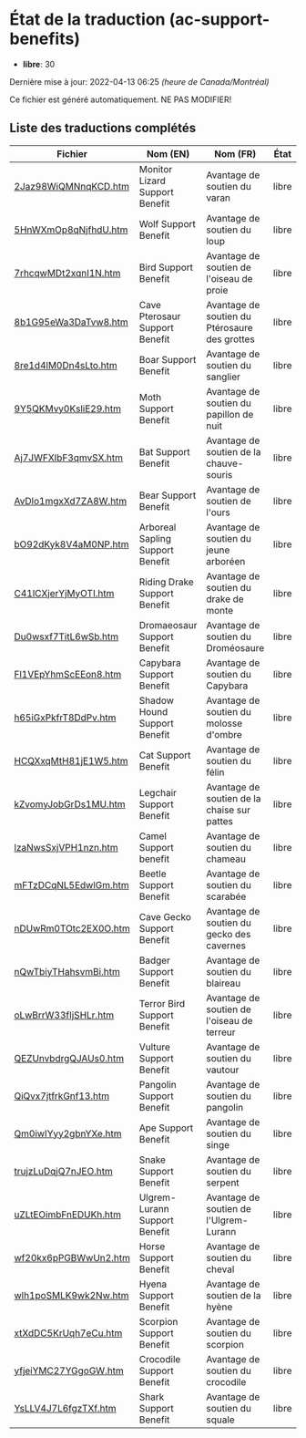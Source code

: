 # État de la traduction (ac-support-benefits)

 * **libre**: 30


Dernière mise à jour: 2022-04-13 06:25 *(heure de Canada/Montréal)*

Ce fichier est généré automatiquement. NE PAS MODIFIER!
## Liste des traductions complétés

| Fichier   | Nom (EN)    | Nom (FR)    | État |
|-----------|-------------|-------------|:----:|
|[2Jaz98WiQMNnqKCD.htm](ac-support-benefits/2Jaz98WiQMNnqKCD.htm)|Monitor Lizard Support Benefit|Avantage de soutien du varan|libre|
|[5HnWXmOp8qNjfhdU.htm](ac-support-benefits/5HnWXmOp8qNjfhdU.htm)|Wolf Support Benefit|Avantage de soutien du loup|libre|
|[7rhcqwMDt2xqnI1N.htm](ac-support-benefits/7rhcqwMDt2xqnI1N.htm)|Bird Support Benefit|Avantage de soutien de l'oiseau de proie|libre|
|[8b1G95eWa3DaTvw8.htm](ac-support-benefits/8b1G95eWa3DaTvw8.htm)|Cave Pterosaur Support Benefit|Avantage de soutien du Ptérosaure des grottes|libre|
|[8re1d4lM0Dn4sLto.htm](ac-support-benefits/8re1d4lM0Dn4sLto.htm)|Boar Support Benefit|Avantage de soutien du sanglier|libre|
|[9Y5QKMvy0KsliE29.htm](ac-support-benefits/9Y5QKMvy0KsliE29.htm)|Moth Support Benefit|Avantage de soutien du papillon de nuit|libre|
|[Aj7JWFXIbF3qmvSX.htm](ac-support-benefits/Aj7JWFXIbF3qmvSX.htm)|Bat Support Benefit|Avantage de soutien de la chauve-souris|libre|
|[AvDlo1mgxXd7ZA8W.htm](ac-support-benefits/AvDlo1mgxXd7ZA8W.htm)|Bear Support Benefit|Avantage de soutien de l'ours|libre|
|[bO92dKyk8V4aM0NP.htm](ac-support-benefits/bO92dKyk8V4aM0NP.htm)|Arboreal Sapling Support Benefit|Avantage de soutien du jeune arboréen|libre|
|[C41lCXjerYjMyOTI.htm](ac-support-benefits/C41lCXjerYjMyOTI.htm)|Riding Drake Support Benefit|Avantage de soutien du drake de monte|libre|
|[Du0wsxf7TitL6wSb.htm](ac-support-benefits/Du0wsxf7TitL6wSb.htm)|Dromaeosaur Support Benefit|Avantage de soutien du Droméosaure|libre|
|[Fl1VEpYhmScEEon8.htm](ac-support-benefits/Fl1VEpYhmScEEon8.htm)|Capybara Support Benefit|Avantage de soutien du Capybara|libre|
|[h65iGxPkfrT8DdPv.htm](ac-support-benefits/h65iGxPkfrT8DdPv.htm)|Shadow Hound Support Benefit|Avantage de soutien du molosse d'ombre|libre|
|[HCQXxqMtH81jE1W5.htm](ac-support-benefits/HCQXxqMtH81jE1W5.htm)|Cat Support Benefit|Avantage de soutien du félin|libre|
|[kZvomyJobGrDs1MU.htm](ac-support-benefits/kZvomyJobGrDs1MU.htm)|Legchair Support Benefit|Avantage de soutien de la chaise sur pattes|libre|
|[lzaNwsSxjVPH1nzn.htm](ac-support-benefits/lzaNwsSxjVPH1nzn.htm)|Camel Support benefit|Avantage de soutien du chameau|libre|
|[mFTzDCqNL5EdwlGm.htm](ac-support-benefits/mFTzDCqNL5EdwlGm.htm)|Beetle Support Benefit|Avantage de soutien du scarabée|libre|
|[nDUwRm0TOtc2EX0O.htm](ac-support-benefits/nDUwRm0TOtc2EX0O.htm)|Cave Gecko Support Benefit|Avantage de soutien du gecko des cavernes|libre|
|[nQwTbiyTHahsvmBi.htm](ac-support-benefits/nQwTbiyTHahsvmBi.htm)|Badger Support Benefit|Avantage de soutien du blaireau|libre|
|[oLwBrrW33fIjSHLr.htm](ac-support-benefits/oLwBrrW33fIjSHLr.htm)|Terror Bird Support Benefit|Avantage de soutien de l'oiseau de terreur|libre|
|[QEZUnvbdrgQJAUs0.htm](ac-support-benefits/QEZUnvbdrgQJAUs0.htm)|Vulture Support Benefit|Avantage de soutien du vautour|libre|
|[QiQvx7jtfrkGnf13.htm](ac-support-benefits/QiQvx7jtfrkGnf13.htm)|Pangolin Support Benefit|Avantage de soutien du pangolin|libre|
|[Qm0iwIYyy2gbnYXe.htm](ac-support-benefits/Qm0iwIYyy2gbnYXe.htm)|Ape Support Benefit|Avantage de soutien du singe|libre|
|[trujzLuDqjQ7nJEO.htm](ac-support-benefits/trujzLuDqjQ7nJEO.htm)|Snake Support Benefit|Avantage de soutien du serpent|libre|
|[uZLtEOimbFnEDUKh.htm](ac-support-benefits/uZLtEOimbFnEDUKh.htm)|Ulgrem-Lurann Support Benefit|Avantage de soutien de l'Ulgrem-Lurann|libre|
|[wf20kx6pPGBWwUn2.htm](ac-support-benefits/wf20kx6pPGBWwUn2.htm)|Horse Support Benefit|Avantage de soutien du cheval|libre|
|[wlh1poSMLK9wk2Nw.htm](ac-support-benefits/wlh1poSMLK9wk2Nw.htm)|Hyena Support Benefit|Avantage de soutien de la hyène|libre|
|[xtXdDC5KrUqh7eCu.htm](ac-support-benefits/xtXdDC5KrUqh7eCu.htm)|Scorpion Support Benefit|Avantage de soutien du scorpion|libre|
|[yfjeiYMC27YGgoGW.htm](ac-support-benefits/yfjeiYMC27YGgoGW.htm)|Crocodile Support Benefit|Avantage de soutien du crocodile|libre|
|[YsLLV4J7L6fgzTXf.htm](ac-support-benefits/YsLLV4J7L6fgzTXf.htm)|Shark Support Benefit|Avantage de soutien du squale|libre|
